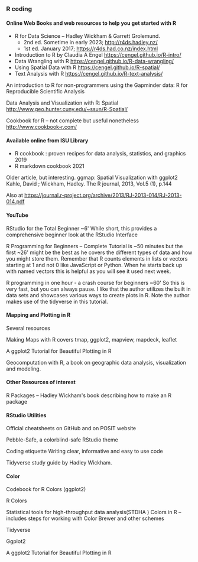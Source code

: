 ### R coding 

#### Online Web Books and web resources to help you get started with R 
 

- R for Data Science – Hadley Wickham & Garrett Grolemund. 
  - 2nd ed. Sometime in early 2023; http://r4ds.hadley.nz/ 
  - 1st ed. January 2017; https://r4ds.had.co.nz/index.html  
- Introduction to R by Claudia A Engel https://cengel.github.io/R-intro/ 
- Data Wrangling with R https://cengel.github.io/R-data-wrangling/ 
- Using Spatial Data with R https://cengel.github.io/R-spatial/ 
- Text Analysis with R https://cengel.github.io/R-text-analysis/ 

 

An introduction to R for non-programmers using the Gapminder data: R for Reproducible Scientific Analysis 

Data Analysis and Visualization with R: Spatial http://www.geo.hunter.cuny.edu/~ssun/R-Spatial/ 

Cookbook for R – not complete but useful nonetheless http://www.cookbook-r.com/ 

 

#### Available online from ISU Library 
- R cookbook : proven recipes for data analysis, statistics, and graphics 2019 
- R markdown cookbook 2021 

Older article, but interesting. ggmap: Spatial Visualization with ggplot2 Kahle, David ; Wickham, Hadley. The R journal, 2013, Vol.5 (1), p.144 

Also at https://journal.r-project.org/archive/2013/RJ-2013-014/RJ-2013-014.pdf  

#### YouTube 

RStudio for the Total Beginner ~6' While short, this provides a comprehensive beginner look at the RStudio Interface  

R Programming for Beginners – Complete Tutorial is ~50 minutes but the first ~26' might be the best as he covers the different types of data and how you might store them. Remember that R counts elements in lists or vectors starting at 1 and not 0 like JavaScript or Python. When he starts back up with named vectors this is helpful as you will see it used next week.  

R programming in one hour - a crash course for beginners ~60' So this is very fast, but you can always pause. I like that the author utilizes the built in data sets and showcases various ways to create plots in R. Note the author makes use of the tidyverse in this tutorial.  

 

#### Mapping and Plotting in R 
Several resources  

Making Maps with R covers tmap, ggplot2, mapview, mapdeck, leaflet 

A ggplot2 Tutorial for Beautiful Plotting in R 

Geocomputation with R, a book on geographic data analysis, visualization and modeling. 

 


#### Other Resources of interest 

R Packages – Hadley Wickham's book describing how to make an R package 

 

 

#### RStudio Utilities 

Official cheatsheets on GitHub and on POSIT website 

Pebble-Safe, a colorblind-safe RStudio theme 

Coding etiquette Writing clear, informative and easy to use code 

Tidyverse study guide by Hadley Wickham.  


#### Color 

Codebook for R Colors (ggplot2) 

R Colors 

Statistical tools for high-throughput data analysis(STDHA ) Colors in R – includes steps for working with Color Brewer and other schemes 

 

 

 

 


 

 

Tidyverse 

 

Ggplot2 

A ggplot2 Tutorial for Beautiful Plotting in R 

 

 
